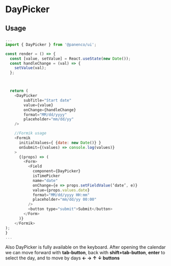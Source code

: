 # DayPicker

## Usage

```js
...
import { DayPicker } from '@panenco/ui';

const render = () => {
  const [value, setValue] = React.useState(new Date());
  const handleChange = (val) => {
    setValue(val);
  };



  return (
    <DayPicker
        subTitle="Start date"
        value={value}
        onChange={handleChange}
        format="MM/dd/yyyy"
        placeholder="mm/dd/yy"
    />

    //Formik usage
    <Formik
      initialValues={ {date: new Date()} }
      onSubmit={(values) => console.log(values)}
    >
      {(props) => (
        <Form>
          <Field
            component={DayPicker}
            isTimePicker
            name="date"
            onChange={e => props.setFieldValue(‘date’, e)}
            value={props.values.date}
            format="MM/dd/yyyy HH:mm"
            placeholder="mm/dd/yy 00:00"
          />
          <button type="submit">Submit</button>
        </Form>
      )}
    </Formik>
);
}
...
```
Also DayPicker is fully available on the keyboard. After opening the calendar we can
move forward with **tab-button**, back with **shift+tab-button**, **enter** to select the day, and to move by days **← → ↑ ↓ buttons**
